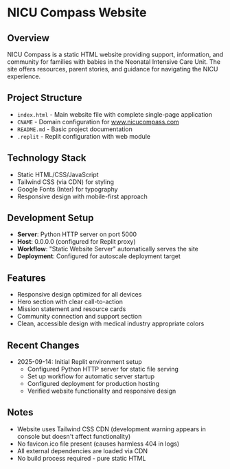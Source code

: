 # NICU Compass Website

## Overview
NICU Compass is a static HTML website providing support, information, and community for families with babies in the Neonatal Intensive Care Unit. The site offers resources, parent stories, and guidance for navigating the NICU experience.

## Project Structure
- `index.html` - Main website file with complete single-page application
- `CNAME` - Domain configuration for www.nicucompass.com
- `README.md` - Basic project documentation
- `.replit` - Replit configuration with web module

## Technology Stack
- Static HTML/CSS/JavaScript
- Tailwind CSS (via CDN) for styling
- Google Fonts (Inter) for typography
- Responsive design with mobile-first approach

## Development Setup
- **Server**: Python HTTP server on port 5000
- **Host**: 0.0.0.0 (configured for Replit proxy)
- **Workflow**: "Static Website Server" automatically serves the site
- **Deployment**: Configured for autoscale deployment target

## Features
- Responsive design optimized for all devices
- Hero section with clear call-to-action
- Mission statement and resource cards
- Community connection and support section
- Clean, accessible design with medical industry appropriate colors

## Recent Changes
- 2025-09-14: Initial Replit environment setup
  - Configured Python HTTP server for static file serving
  - Set up workflow for automatic server startup
  - Configured deployment for production hosting
  - Verified website functionality and responsive design

## Notes
- Website uses Tailwind CSS CDN (development warning appears in console but doesn't affect functionality)
- No favicon.ico file present (causes harmless 404 in logs)
- All external dependencies are loaded via CDN
- No build process required - pure static HTML